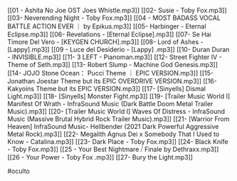[[01 - Ashita No Joe OST Joes Whistle.mp3]]
[[02- Susie  - Toby Fox.mp3]]
[[03- Neverending Night - Toby Fox.mp3]]
[[04 - MOST BADASS VOCAL BATTLE ACTION EVER ｜ by Epikus.mp3]]
[[05- Harbinger - Eternal Eclipse.mp3]]
[[06- Revelations - [Eternal Eclipse].mp3]]
[[07-  Se Hai Timore Del Vero - [KEYGEN CHURCH].mp3]]
[[08- Lord of Ashes - [Lappy].mp3]]
[[09 - Luce del Desiderio - [Lappy] .mp3]]
[[10- Duran Duran - INVISIBLE.mp3]]
[[11- 3 LEFT - Pianoman.mp3]]
[[12- Street Fighter IV - Theme of Seth.mp3]]
[[13- Robert Slump - Machine God Genesis.mp3]]
[[14- JOJO Stone Ocean： Pucci Theme ｜ EPIC VERSION.mp3]]
[[15- Jonathan Joestar Theme but its EPIC OVERDRIVE VERSION.mp3]]
[[16- Kakyoins Theme but its EPIC VERSION.mp3]]
[[17- [Sinyells] Dismal Light.mp3]]
[[18- [Sinyells] Monster Fight.mp3]]
[[19- [Trailer Music World I] Manifest Of Wrath - InfraSound Music (Dark Battle Doom Metal Trailer Music).mp3]]
[[20- [Trailer Music World I] Waves Of Distress - InfraSound Music (Massive Brutal Hybrid Rock Trailer Music).mp3]]
[[21- [Warrior From Heaven] InfraSound Music- Hellbender (2021 Dark Powerful Aggressive Metal Rock).mp3]]
[[22- Megalith Agnus Dei x Somebody That I Used to Know - Catalina.mp3]]
[[23- Dark Place - Toby Fox.mp3]]
[[24- Black Knife - Toby Fox.mp3]]
[[25 - Your Best Nightmare ⧸ Finale by Dethraxx.mp3]]
[[26 - Your Power - Toby Fox .mp3]]
[[27- Bury the Light.mp3]]

#oculto 